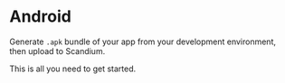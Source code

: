 # Android

Generate `.apk` bundle of your app from your development environment, then upload to Scandium.

This is all you need to get started.
